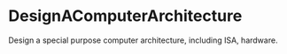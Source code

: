 # DesignAComputerArchitecture
Design a special purpose computer architecture, including ISA, hardware.
